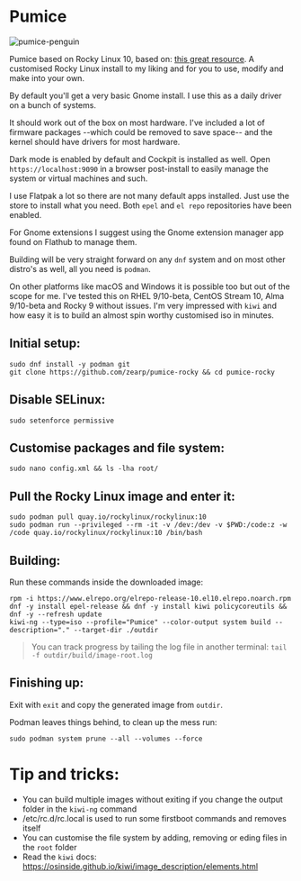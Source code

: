 # Pumice
![pumice-penguin](https://github.com/user-attachments/assets/711c80a3-d09b-48d8-ae1e-c868921a3238)

Pumice based on Rocky Linux 10, based on: [this great resource](https://git.resf.org/sig_core/rocky-kiwi-descriptions/src/branch/r10). A customised Rocky Linux install to my liking and for you to use, modify and make into your own.

By default you'll get a very basic Gnome install. I use this as a daily driver on a bunch of systems.

It should work out of the box on most hardware. I've included a lot of firmware packages --which could be removed to save space-- and the kernel should have drivers for most hardware. 

Dark mode is enabled by default and Cockpit is installed as well. Open ```https://localhost:9090``` in a browser post-install to easily manage the system or virtual machines and such.

I use Flatpak a lot so there are not many default apps installed. Just use the store to install what you need. Both ```epel``` and ```el repo``` repositories have been enabled.

For Gnome extensions I suggest using the Gnome extension manager app found on Flathub to manage them.

Building will be very straight forward on any ```dnf``` system and on most other distro's as well, all you need is ```podman```.

On other platforms like macOS and Windows it is possible too but out of the scope for me. I've tested this on RHEL 9/10-beta, CentOS Stream 10, Alma 9/10-beta and Rocky 9 without issues. I'm very impressed with ```kiwi``` and how easy it is to build an almost spin worthy customised iso in minutes. 

## Initial setup:
```
sudo dnf install -y podman git
git clone https://github.com/zearp/pumice-rocky && cd pumice-rocky
```
## Disable SELinux:
```
sudo setenforce permissive
```

## Customise packages and file system:
```
sudo nano config.xml && ls -lha root/
```
## Pull the Rocky Linux image and enter it:
```
sudo podman pull quay.io/rockylinux/rockylinux:10
sudo podman run --privileged --rm -it -v /dev:/dev -v $PWD:/code:z -w /code quay.io/rockylinux/rockylinux:10 /bin/bash
```

## Building:
Run these commands inside the downloaded image:
```
rpm -i https://www.elrepo.org/elrepo-release-10.el10.elrepo.noarch.rpm
dnf -y install epel-release && dnf -y install kiwi policycoreutils && dnf -y --refresh update
kiwi-ng --type=iso --profile="Pumice" --color-output system build --description="." --target-dir ./outdir
```

> You can track progress by tailing the log file in another terminal: ```tail -f outdir/build/image-root.log```

## Finishing up:
Exit with ```exit``` and copy the generated image from ```outdir```.

Podman leaves things behind, to clean up the mess run:
```
sudo podman system prune --all --volumes --force
```

# Tip and tricks:
- You can build multiple images without exiting if you change the output folder in the ```kiwi-ng``` command
- /etc/rc.d/rc.local is used to run some firstboot commands and removes itself
- You can customise the file system by adding, removing or eding files in the ```root``` folder
- Read the ```kiwi``` docs: https://osinside.github.io/kiwi/image_description/elements.html
